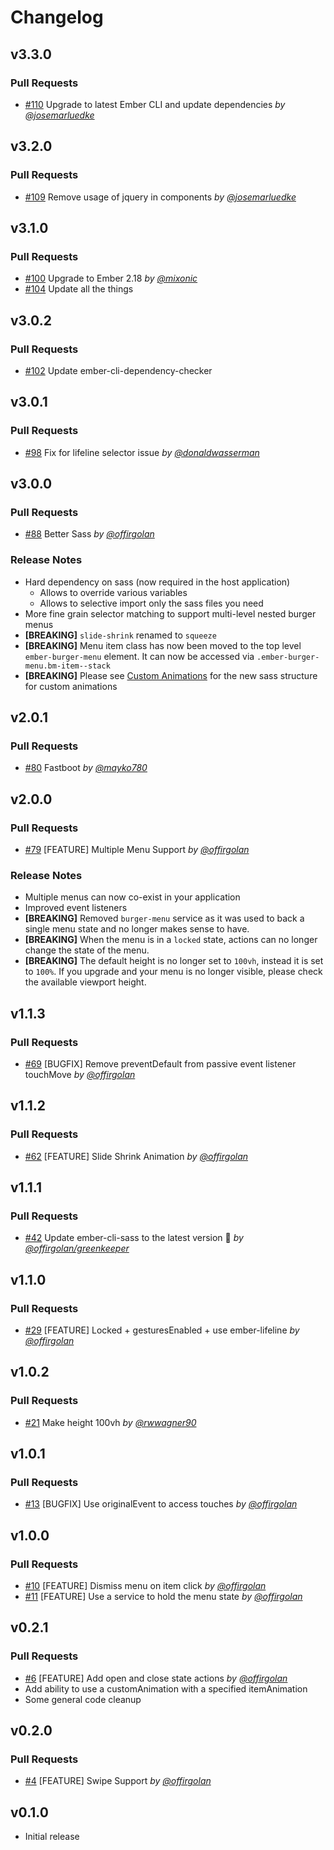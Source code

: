 # Changelog

## v3.3.0

### Pull Requests

- [#110](https://github.com/offirgolan/ember-burger-menu/pull/110) Upgrade to latest Ember CLI and update dependencies  *by [@josemarluedke](https://github.com/josemarluedke)*

## v3.2.0

### Pull Requests

- [#109](https://github.com/offirgolan/ember-burger-menu/pull/109) Remove usage of jquery in components *by [@josemarluedke](https://github.com/josemarluedke)*

## v3.1.0

### Pull Requests

- [#100](https://github.com/offirgolan/ember-burger-menu/pull/100) Upgrade to Ember 2.18 *by [@mixonic](https://github.com/mixonic)*
- [#104](https://github.com/offirgolan/ember-burger-menu/pull/104) Update all the things


## v3.0.2

### Pull Requests

- [#102](https://github.com/offirgolan/ember-burger-menu/pull/102) Update ember-cli-dependency-checker

## v3.0.1

### Pull Requests

- [#98](https://github.com/offirgolan/ember-burger-menu/pull/98) Fix for lifeline selector issue *by [@donaldwasserman](https://github.com/donaldwasserman)*

## v3.0.0

### Pull Requests

- [#88](https://github.com/offirgolan/ember-burger-menu/pull/88) Better Sass *by [@offirgolan](https://github.com/offirgolan)*

### Release Notes

- Hard dependency on sass (now required in the host application)
  - Allows to override various variables
  - Allows to selective import only the sass files you need
- More fine grain selector matching to support multi-level nested burger menus
- **[BREAKING]** `slide-shrink` renamed to `squeeze`
- **[BREAKING]** Menu item class has now been moved to the top level `ember-burger-menu` element. It can now be accessed via `.ember-burger-menu.bm-item--stack`
- **[BREAKING]** Please see [Custom Animations](https://github.com/offirgolan/ember-burger-menu#custom-animations) for the new sass structure for custom animations

## v2.0.1

### Pull Requests

- [#80](https://github.com/offirgolan/ember-burger-menu/pull/80) Fastboot *by [@mayko780](https://github.com/mayko780)*

## v2.0.0

### Pull Requests

- [#79](https://github.com/offirgolan/ember-burger-menu/pull/79) [FEATURE] Multiple Menu Support *by [@offirgolan](https://github.com/offirgolan)*

### Release Notes

- Multiple menus can now co-exist in your application
- Improved event listeners
- **[BREAKING]** Removed `burger-menu` service as it was used to back a single menu state and no longer makes sense to have.
- **[BREAKING]** When the menu is in a `locked` state, actions can no longer change the state of the menu.
- **[BREAKING]** The default height is no longer set to `100vh`, instead it is set to `100%`. If you upgrade and your menu is no longer visible, please check the available viewport height.

## v1.1.3

### Pull Requests

- [#69](https://github.com/offirgolan/ember-burger-menu/pull/69) [BUGFIX] Remove preventDefault from passive event listener touchMove *by [@offirgolan](https://github.com/offirgolan)*

## v1.1.2

### Pull Requests

- [#62](https://github.com/offirgolan/ember-burger-menu/pull/62) [FEATURE] Slide Shrink Animation *by [@offirgolan](https://github.com/offirgolan)*

## v1.1.1

### Pull Requests

- [#42](https://github.com/offirgolan/ember-burger-menu/pull/42) Update ember-cli-sass to the latest version 🚀 *by [@offirgolan/greenkeeper](https://github.com/offirgolan/greenkeeper)*

## v1.1.0

### Pull Requests

- [#29](https://github.com/offirgolan/ember-burger-menu/pull/29) [FEATURE] Locked + gesturesEnabled + use ember-lifeline *by [@offirgolan](https://github.com/offirgolan)*

## v1.0.2

### Pull Requests

- [#21](https://github.com/offirgolan/ember-burger-menu/pull/21) Make height 100vh *by [@rwwagner90](https://github.com/rwwagner90)*

## v1.0.1

### Pull Requests

- [#13](https://github.com/offirgolan/ember-burger-menu/pull/13) [BUGFIX] Use originalEvent to access touches *by [@offirgolan](https://github.com/offirgolan)*

## v1.0.0

### Pull Requests

- [#10](https://github.com/offirgolan/ember-burger-menu/pull/10) [FEATURE] Dismiss menu on item click *by [@offirgolan](https://github.com/offirgolan)*
- [#11](https://github.com/offirgolan/ember-burger-menu/pull/11) [FEATURE] Use a service to hold the menu state *by [@offirgolan](https://github.com/offirgolan)*

## v0.2.1

### Pull Requests

- [#6](https://github.com/offirgolan/ember-burger-menu/pull/6) [FEATURE] Add open and close state actions *by [@offirgolan](https://github.com/offirgolan)*
- Add ability to use a customAnimation with a specified itemAnimation
- Some general code cleanup

## v0.2.0

### Pull Requests

- [#4](https://github.com/offirgolan/ember-burger-menu/pull/4) [FEATURE] Swipe Support *by [@offirgolan](https://github.com/offirgolan)*

## v0.1.0

- Initial release
